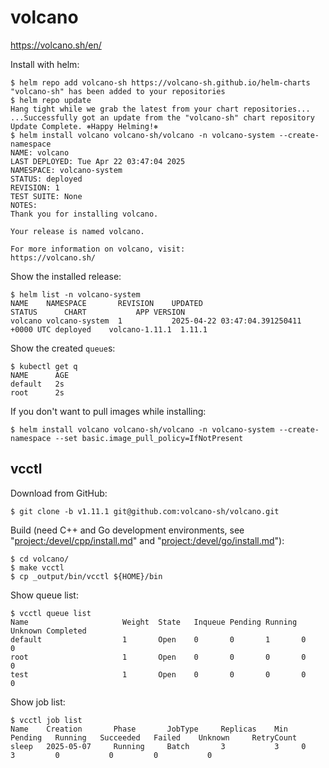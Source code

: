 # volcano

<https://volcano.sh/en/>

Install with helm:

```console
$ helm repo add volcano-sh https://volcano-sh.github.io/helm-charts
"volcano-sh" has been added to your repositories
$ helm repo update
Hang tight while we grab the latest from your chart repositories...
...Successfully got an update from the "volcano-sh" chart repository
Update Complete. ⎈Happy Helming!⎈
$ helm install volcano volcano-sh/volcano -n volcano-system --create-namespace
NAME: volcano
LAST DEPLOYED: Tue Apr 22 03:47:04 2025
NAMESPACE: volcano-system
STATUS: deployed
REVISION: 1
TEST SUITE: None
NOTES:
Thank you for installing volcano.

Your release is named volcano.

For more information on volcano, visit:
https://volcano.sh/
```

Show the installed release:

```console
$ helm list -n volcano-system
NAME    NAMESPACE       REVISION    UPDATED                                 STATUS      CHART           APP VERSION
volcano volcano-system  1           2025-04-22 03:47:04.391250411 +0000 UTC deployed    volcano-1.11.1  1.11.1
```

Show the created `queue`s:

```console
$ kubectl get q
NAME      AGE
default   2s
root      2s
```

If you don't want to pull images while installing:

```console
$ helm install volcano volcano-sh/volcano -n volcano-system --create-namespace --set basic.image_pull_policy=IfNotPresent
```

## vcctl

Download from GitHub:

```console
$ git clone -b v1.11.1 git@github.com:volcano-sh/volcano.git
```

Build (need C++ and Go development environments, see "<project:/devel/cpp/install.md>" and "<project:/devel/go/install.md>"):

```console
$ cd volcano/
$ make vcctl
$ cp _output/bin/vcctl ${HOME}/bin
```

Show queue list:

```console
$ vcctl queue list
Name                     Weight  State   Inqueue Pending Running Unknown Completed
default                  1       Open    0       0       1       0       0
root                     1       Open    0       0       0       0       0
test                     1       Open    0       0       0       0       0
```

Show job list:

```console
$ vcctl job list
Name    Creation       Phase       JobType     Replicas    Min   Pending   Running   Succeeded   Failed    Unknown     RetryCount
sleep   2025-05-07     Running     Batch       3           3     0         3         0           0         0           0
```
